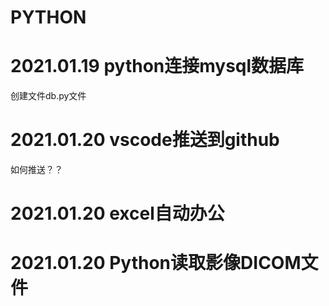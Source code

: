 # PYTHON #

# 2021.01.19 python连接mysql数据库
创建文件db.py文件

# 2021.01.20 vscode推送到github
如何推送？？

# 2021.01.20 excel自动办公
 
# 2021.01.20 Python读取影像DICOM文件  
